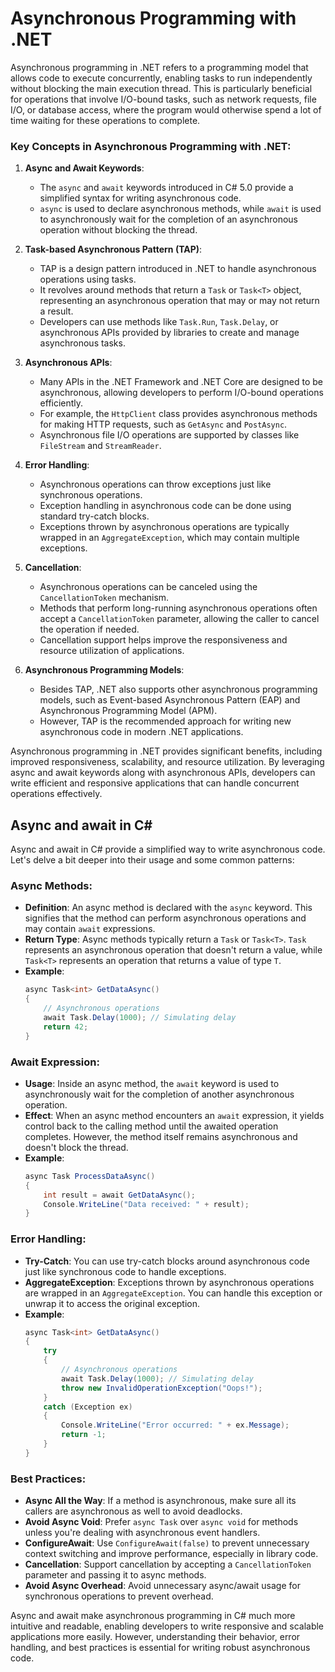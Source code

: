 # Asynchronous Programming with .NET

Asynchronous programming in .NET refers to a programming model that allows code to execute concurrently, enabling tasks to run independently without blocking the main execution thread. This is particularly beneficial for operations that involve I/O-bound tasks, such as network requests, file I/O, or database access, where the program would otherwise spend a lot of time waiting for these operations to complete.

### Key Concepts in Asynchronous Programming with .NET:

1. **Async and Await Keywords**:
   - The `async` and `await` keywords introduced in C# 5.0 provide a simplified syntax for writing asynchronous code.
   - `async` is used to declare asynchronous methods, while `await` is used to asynchronously wait for the completion of an asynchronous operation without blocking the thread.

2. **Task-based Asynchronous Pattern (TAP)**:
   - TAP is a design pattern introduced in .NET to handle asynchronous operations using tasks.
   - It revolves around methods that return a `Task` or `Task<T>` object, representing an asynchronous operation that may or may not return a result.
   - Developers can use methods like `Task.Run`, `Task.Delay`, or asynchronous APIs provided by libraries to create and manage asynchronous tasks.

3. **Asynchronous APIs**:
   - Many APIs in the .NET Framework and .NET Core are designed to be asynchronous, allowing developers to perform I/O-bound operations efficiently.
   - For example, the `HttpClient` class provides asynchronous methods for making HTTP requests, such as `GetAsync` and `PostAsync`.
   - Asynchronous file I/O operations are supported by classes like `FileStream` and `StreamReader`.

4. **Error Handling**:
   - Asynchronous operations can throw exceptions just like synchronous operations.
   - Exception handling in asynchronous code can be done using standard try-catch blocks.
   - Exceptions thrown by asynchronous operations are typically wrapped in an `AggregateException`, which may contain multiple exceptions.

5. **Cancellation**:
   - Asynchronous operations can be canceled using the `CancellationToken` mechanism.
   - Methods that perform long-running asynchronous operations often accept a `CancellationToken` parameter, allowing the caller to cancel the operation if needed.
   - Cancellation support helps improve the responsiveness and resource utilization of applications.

6. **Asynchronous Programming Models**:
   - Besides TAP, .NET also supports other asynchronous programming models, such as Event-based Asynchronous Pattern (EAP) and Asynchronous Programming Model (APM).
   - However, TAP is the recommended approach for writing new asynchronous code in modern .NET applications.

Asynchronous programming in .NET provides significant benefits, including improved responsiveness, scalability, and resource utilization. By leveraging async and await keywords along with asynchronous APIs, developers can write efficient and responsive applications that can handle concurrent operations effectively.

## Async and await in C#

Async and await in C# provide a simplified way to write asynchronous code. Let's delve a bit deeper into their usage and some common patterns:

### Async Methods:
- **Definition**: An async method is declared with the `async` keyword. This signifies that the method can perform asynchronous operations and may contain `await` expressions.
- **Return Type**: Async methods typically return a `Task` or `Task<T>`. `Task` represents an asynchronous operation that doesn't return a value, while `Task<T>` represents an operation that returns a value of type `T`.
- **Example**:
  ```csharp
  async Task<int> GetDataAsync()
  {
      // Asynchronous operations
      await Task.Delay(1000); // Simulating delay
      return 42;
  }
  ```

### Await Expression:
- **Usage**: Inside an async method, the `await` keyword is used to asynchronously wait for the completion of another asynchronous operation.
- **Effect**: When an async method encounters an `await` expression, it yields control back to the calling method until the awaited operation completes. However, the method itself remains asynchronous and doesn't block the thread.
- **Example**:
  ```csharp
  async Task ProcessDataAsync()
  {
      int result = await GetDataAsync();
      Console.WriteLine("Data received: " + result);
  }
  ```

### Error Handling:
- **Try-Catch**: You can use try-catch blocks around asynchronous code just like synchronous code to handle exceptions.
- **AggregateException**: Exceptions thrown by asynchronous operations are wrapped in an `AggregateException`. You can handle this exception or unwrap it to access the original exception.
- **Example**:
  ```csharp
  async Task<int> GetDataAsync()
  {
      try
      {
          // Asynchronous operations
          await Task.Delay(1000); // Simulating delay
          throw new InvalidOperationException("Oops!");
      }
      catch (Exception ex)
      {
          Console.WriteLine("Error occurred: " + ex.Message);
          return -1;
      }
  }
  ```

### Best Practices:
- **Async All the Way**: If a method is asynchronous, make sure all its callers are asynchronous as well to avoid deadlocks.
- **Avoid Async Void**: Prefer `async Task` over `async void` for methods unless you're dealing with asynchronous event handlers.
- **ConfigureAwait**: Use `ConfigureAwait(false)` to prevent unnecessary context switching and improve performance, especially in library code.
- **Cancellation**: Support cancellation by accepting a `CancellationToken` parameter and passing it to async methods.
- **Avoid Async Overhead**: Avoid unnecessary async/await usage for synchronous operations to prevent overhead.

Async and await make asynchronous programming in C# much more intuitive and readable, enabling developers to write responsive and scalable applications more easily. However, understanding their behavior, error handling, and best practices is essential for writing robust asynchronous code.
